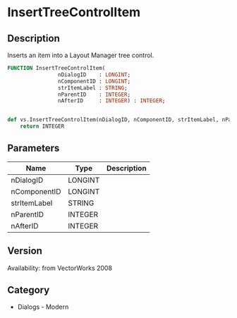 # InsertTreeControlItem

## Description
Inserts an item into a Layout Manager tree control.

```pascal
FUNCTION InsertTreeControlItem(
				nDialogID    : LONGINT;
				nComponentID : LONGINT;
				strItemLabel : STRING;
				nParentID    : INTEGER;
				nAfterID     : INTEGER) : INTEGER;
```

```python

def vs.InsertTreeControlItem(nDialogID, nComponentID, strItemLabel, nParentID, nAfterID):
    return INTEGER
```

## Parameters
|Name|Type|Description|
|---|---|---|
|nDialogID|LONGINT||
|nComponentID|LONGINT||
|strItemLabel|STRING||
|nParentID|INTEGER||
|nAfterID|INTEGER||

## Version
Availability: from VectorWorks 2008
## Category
* Dialogs - Modern

